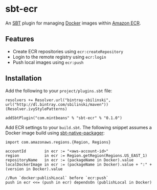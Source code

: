 # sbt-ecr 

An [SBT](http://www.scala-sbt.org/) plugin for managing [Docker](http://docker.io) images within [Amazon ECR](https://aws.amazon.com/ecr/).

## Features

* Create ECR repositories using `ecr:createRepository`
* Login to the remote registry using `ecr:login`
* Push local images using `ecr:push`

## Installation

Add the following to your `project/plugins.sbt` file:

    resolvers += Resolver.url("bintray-sbilinski", url("http://dl.bintray.com/sbilinski/maven"))(Resolver.ivyStylePatterns)

    addSbtPlugin("com.mintbeans" % "sbt-ecr" % "0.1.0")

Add ECR settings to your `build.sbt`. The following snippet assumes a Docker image build using [sbt-native-packager](https://github.com/sbt/sbt-native-packager):

    import com.amazonaws.regions.{Region, Regions}

    accountId        in ecr := "<aws-account-id>"
    region           in ecr := Region.getRegion(Regions.US_EAST_1)
    repositoryName   in ecr := (packageName in Docker).value
    localDockerImage in ecr := (packageName in Docker).value + ":" + (version in Docker).value

    //Run `docker:publishLocal` before `ecr:push`
    push in ecr <<= (push in ecr) dependsOn (publishLocal in Docker)
